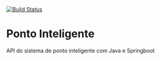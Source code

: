 [![Build Status](https://travis-ci.com/cesarionto/ponto-iteligente-api.svg?branch=main)](https://travis-ci.com/cesarionto/ponto-iteligente-api)

# Ponto Inteligente
API do sistema de ponto inteligente com Java e Springboot
